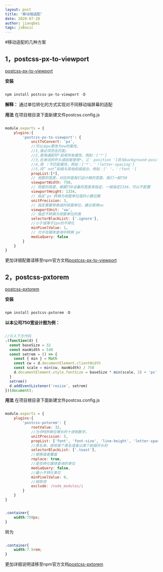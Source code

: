 ```yaml
---
layout: post
title: '移动端适配'
date: 2020-07-20
author: jiangbei
tags: jsBasic
---
```


#移动适配的几种方案

## 1，postcss-px-to-viewport

[postcss-px-to-viewport](https://www.npmjs.com/package/postcss-px-to-viewport)

**安装**

```js

npm install postcss-px-to-viewport -D

```

**解释：**
通过单位转化的方式实现对不同移动端屏幕的适配


**用法**
在项目根目录下面新建文件postcss.config.js

```js

module.exports = {
	plugins:{
		'postcss-px-to-viewport': {
			unitToConvert: 'px',
			//可以从px更改为vw的属性。
			//1,值必须完全匹配。
			//2,使用通配符*启用所有属性。例如：['*']
			//3,在单词的开头或结尾使用*。（[' position ']将与background-position-y相匹配）
			//4,用 ！不匹配属性。例如：['*'，'！letter-spacing']
			//5,将“ not”前缀与其他前缀组合。例如：[' '，'！font ']
			propList:[*],
		    // 视窗的宽度，对应的是我们设计稿的宽度，我们一般750
		    viewportWidth: 750,
		    // 视窗的高度，根据750设备的宽度来指定，一般指定1334，可以不配置
		    viewportHeight: 1334,
		    // 指定`px`转换为视窗单位值的小数位数
		    unitPrecision: 3,
		    // 指定需要转换成的视窗单位，建议使用vw
		    viewportUnit: 'vw',
		    // 指定不转换为视窗单位的类
		    selectorBlackList: ['.ignore'],
		    //小于或等于1px的不转化
		    minPixelValue: 1,
		    // 允许在媒体查询中转换`px`
		    mediaQuery: false
		}
	}
}

```

更加详细配置请移至npm官方文档[postcss-px-to-viewport](https://www.npmjs.com/package/postcss-px-to-viewport)



## 2，postcss-pxtorem

[postcss-pxtorem](https://www.npmjs.com/package/postcss-pxtorem)

**安装**

```js

npm install postcss-pxtorem -D

```

**以本公司750宽设计图为例：**

```js

//引入下方代码 
;(function(d) {
  const baseSize = 32
  const maxWidth = 540
  const setrem = () => {
    const { min } = Math
    const cw = d.documentElement.clientWidth
    const scale = min(cw, maxWidth) / 750
    d.documentElement.style.fontSize = baseSize * min(scale, 2) + 'px'
  }
  setrem()
  d.addEventListener('resize', setrem)
})(document);

```

**用法**
在项目根目录下面新建文件postcss.config.js

```js

module.exports = {
	plugins:{
		'postcss-pxtorem': {
			rootValue: 32,
			//允许REM单位增长的十进制数字。
			unitPrecision: 5,
			propList: ['font', 'font-size', 'line-height', 'letter-spacing'],
			//黑名单，排除某个类名或者以某个前缀开头的
			selectorBlackList: ['.toast'],
			//替换或者覆盖
			replace: true,
			//是否转化媒体查询的单位
			mediaQuery: false,
			//最小不转化单位
			minPixelValue: 0,
			//排除项
			exclude: /node_modules/i
		}
	}
}

```

```css

.container{
	width:750px;
}

```

转为

```css

.container{
	width:7.5rem;
}

```


更加详细说明请移至npm官方文档[postcss-pxtorem](https://www.npmjs.com/package/postcss-pxtorem)